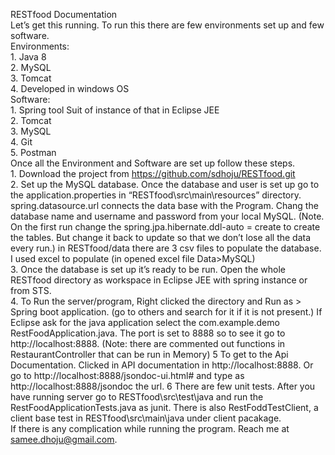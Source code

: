 RESTfood Documentation   
      Let’s get this running.    To run this there are few environments set up and few software.   
      Environments:   
      1. Java 8   
      2. MySQL   
      3. Tomcat   
      4. Developed in windows OS   
      Software:   
      1. Spring tool Suit of instance of that in Eclipse JEE   
      2. Tomcat    
      3. MySQL      
      4. Git    
      5. Postman   
      Once all the Environment and Software are set up follow these steps.   
      1. Download the project from https://github.com/sdhoju/RESTfood.git    
      2. Set up the MySQL database. Once the database and user is set up go to the application.properties in “RESTfood\src\main\resources” directory.  spring.datasource.url connects the data base with the Program. Chang the database name and username and password from your local MySQL. (Note.  On the first run change the spring.jpa.hibernate.ddl-auto = create to create the tables. But change it back to update so that we don’t lose all the data every run.)  in RESTfood/data there are 3 csv files to populate the database. I used excel to populate (in opened excel file Data>MySQL)   
      3. Once the database is set up it’s ready to be run. Open the whole RESTfood directory as workspace in Eclipse JEE with spring instance or from STS.   
      4. To Run the server/program, Right clicked the directory and Run as >  Spring boot application. (go to others and search for it if it is not present.) If Eclipse ask for the java application select the  com.example.demo RestFoodApplication.java. The port is set to 8888 so to see it go to http://localhost:8888.  (Note: there are commented out functions in RestaurantController that can be run in Memory)
      5 To get to the Api Documentation. Clicked in API documentation in  http://localhost:8888. Or go to http://localhost:8888/jsondoc-ui.html# and type as http://localhost:8888/jsondoc the url. 
      6 There are few unit tests. After you have running server go to RESTfood\src\test\java and run the RestFoodApplicationTests.java as junit. There is also RestFoddTestClient, a client base test in RESTfood\src\main\java under client pacakage.  
If there is any complication while running the program. Reach me at samee.dhoju@gmail.com. 
